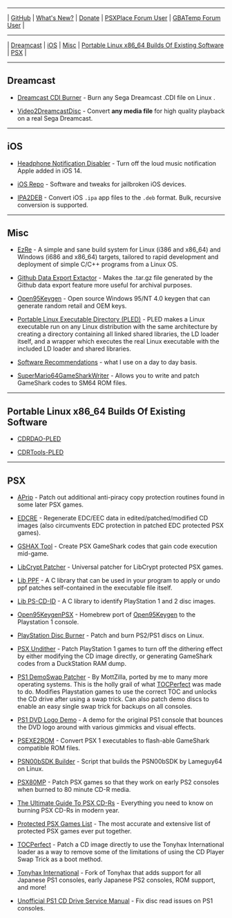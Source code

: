 
-----------------------------------------

| [GitHub](https://github.com/alex-free) | [What's New?](https://github.com/alex-free/alex-free.github.io/commits/master) | [Donate](https://github.com/sponsors/alex-free) | [PSXPlace Forum User](https://www.psx-place.com/members/alexfree.127641/) | [GBATemp Forum User](https://gbatemp.net/members/alexfree.573749/) | 

-----------------------------------------

| [Dreamcast](#dreamcast) | [iOS](#ios) | [Misc](#misc) | [Portable Linux x86_64 Builds Of Existing Software](#portable-linux-x86_64-builds-of-existing-software) | [PSX](#psx) |

-----------------------------------------

## Dreamcast

*   [Dreamcast CDI Burner](dcdib) - Burn any Sega Dreamcast .CDI file on Linux .

*   [Video2DreamcastDisc](video2dreamcastdisc) - Convert **any media file** for high quality playback on a real Sega Dreamcast.

-----------------------------------------

## iOS

*   [Headphone Notification Disabler](headphone-notification-disabler) - Turn off the loud music notification Apple added in iOS 14.

*   [iOS Repo](ios-repo) - Software and tweaks for jailbroken iOS devices.

*   [IPA2DEB](ipa2deb) - Convert iOS `.ipa` app files to the `.deb` format. Bulk, recursive conversion is supported.

-----------------------------------------

## Misc

*   [EzRe](ezre) - A simple and sane build system for Linux (i386 and x86_64) and Windows (i686 and x86_64) targets, tailored to rapid development and deployment of simple C/C++ programs from a Linux OS.

*   [Github Data Export Extactor](gdee) - Makes the .tar.gz file generated by the Github data export feature more useful for archival purposes.

*   [Open95Keygen](open95keygen) - Open source Windows 95/NT 4.0 keygen that can generate random retail and OEM keys.

*   [Portable Linux Executable Directory (PLED)](pled) - PLED makes a Linux executable run on any Linux distribution with the same architecture by creating a directory containing all linked shared libraries, the LD loader itself, and a wrapper which executes the real Linux executable with the included LD loader and shared libraries.

*   [Software Recommendations](software-recommendations) - what I use on a day to day basis.

*   [SuperMario64GameSharkWriter](sm64gsw) - Allows you to write and patch GameShark codes to SM64 ROM files.

-----------------------------------------

## Portable Linux x86_64 Builds Of Existing Software

*   [CDRDAO-PLED](cdrdao)

*   [CDRTools-PLED](cdrtools)

-----------------------------------------

## PSX

*   [APrip](aprip) - Patch out additional anti-piracy copy protection routines found in some later PSX games.

*   [EDCRE](edcre) - Regenerate EDC/EEC data in edited/patched/modified CD images (also circumvents EDC protection in patched EDC protected PSX games).

*   [GSHAX Tool](gshax-tool) - Create PSX GameShark codes that gain code execution mid-game.

*   [LibCrypt Patcher](libcrypt-patcher) - Universal patcher for LibCrypt protected PSX games.

*   [Lib PPF](lib-ppf) - A C library that can be used in your program to apply or undo ppf patches self-contained in the executable file itself.

*   [Lib PS-CD-ID](lib-ps-cd-id) - A C library to identify PlayStation 1 and 2 disc images.

*   [Open95KeygenPSX](open95keygen-psx) - Homebrew port of [Open95Keygen](https://github.com/alex-free/open95keygen) to the Playstation 1 console.

*   [PlayStation Disc Burner](psdb) - Patch and burn PS2/PS1 discs on Linux.

*   [PSX Undither](psx-undither) - Patch PlayStation 1 games to turn off the dithering effect by either modifying the CD image directly, or generating GameShark codes from a DuckStation RAM dump.

*   [PS1 DemoSwap Patcher](ps1demoswap) - By MottZilla, ported by me to many more operating systems. This is the holly grail of what [TOCPerfect](tocperfect) was made to do. Modifies Playstation games to use the correct TOC and unlocks the CD drive after using a swap trick. Can also patch demo discs to enable an easy single swap trick for backups on all consoles.

*   [PS1 DVD Logo Demo](ps1-dvd-logo-demo) - A demo for the original PS1 console that bounces the DVD logo around with various gimmicks and visual effects.

*   [PSEXE2ROM](psexe2rom) - Convert PSX 1 executables to flash-able GameShark compatible ROM files.

*   [PSN00bSDK Builder](psn00bsdk-builder) - Script that builds the PSN00bSDK by Lameguy64 on Linux.

*   [PSX80MP](psx80mp) - Patch PSX games so that they work on early PS2 consoles when burned to 80 minute CD-R media.

*   [The Ultimate Guide To PSX CD-Rs](psx-cdr) - Everything you need to know on burning PSX CD-Rs in modern year.

*   [Protected PSX Games List](tonyhax-international/anti-piracy-bypass) - The most accurate and extensive list of protected PSX games ever put together.

*   [TOCPerfect](tocperfect)  - Patch a CD image directly to use the Tonyhax International loader as a way to remove some of the limitations of using the CD Player Swap Trick as a boot method.

*   [Tonyhax International](tonyhax-international) - Fork of Tonyhax that adds support for all Japanese PS1 consoles, early Japanese PS2 consoles, ROM support, and more!

*   [Unofficial PS1 CD Drive Service Manual](unofficial-ps1-cd-drive-service-manual) - Fix disc read issues on PS1 consoles.
